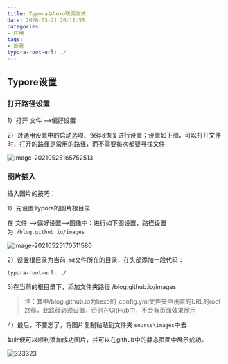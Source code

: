 ```yaml
---
title: Typora与hexo联调测试
date: 2020-03-21 20:11:55
categories:
- 环境
tags:
- 部署
typora-root-url: ./
---
```


## Typore设置

### 打开路径设置

1）打开 文件 -->偏好设置

2）对通用设置中的启动选项、保存&恢复进行设置；设置如下图，可以打开文件时，打开的路径是常用的路径，而不需要每次都要寻找文件

![image-20210525165752513](/blog.github.io/images/image-20210525165752513.png)

<!-- more -->

### 图片插入

插入图片的技巧：

1）先设置Typora的图片根目录

在 文件 -->偏好设置-->图像中：进行如下图设置，路径设置为`./blog.github.io/images`

![image-20210525170511586](/blog.github.io/images/image-20210525170511586.png)

2）设置根目录为当前`.md`文件所在的目录，在头部添加一段代码：

````
typora-root-url: ./
````

3)在当前的根目录下，添加文件夹路径 /blog.github.io/images

> 注：其中/blog.github.io为hexo的_config.yml文件夹中设置的URL的root路径，此路径必须设置，否则在GitHub中，不会有页面效果展示 

4）最后，不要忘了，将图片复制粘贴到文件夹 `source\images`中去

如此便可以顺利添加成功图片，并可以在github中的静态页面中展示成功。

![323323](/blog.github.io/images/323323.jpg)